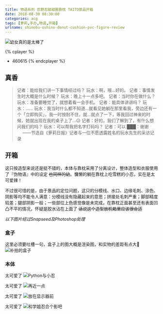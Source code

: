 ```yaml
---
title: 物语系列 忍野忍甜甜圈靠枕 TAITO景品开箱 
date: 2018-08-30 08:30:00
categories: acg
tags: [萝莉,手办,物语,开箱]
urlname: shinobu-oshino-donut-cushion-pvc-figure-review
---
```

![幼女真的是太棒了](https://img.imjad.cn/images/2018/08/30/shinobu_donut.gif)

{% cplayer %}
- 460615
{% endcplayer %}

## 真香
>记者：能给我们讲一下事情经过吗？
>玩水：啊，哦…好的。
>记者：事情发生时大概是什么时候？
>玩水：晚上十一点多吧。
>记者：当时你在做什么？
>玩水：准备要睡觉了，就想着看一会手机。
>记者：能具体讲讲吗？
>玩水：……
>玩水：我当时什么都不知道…就看见她躺在那里看我，旁边还有一个「立即购买」，我一时按耐不住，就…就点了一下，等我回过神来的时候，她就出现在我的桌子上了…😥
>记者：好的，我们了解到了，有什么想问我们的吗？
>玩水：可以帮我把名字打码吗？
>记者：可以
>███：谢谢
>　
>——节选自《萝莉日报》记者与一位不愿透露姓名的玩水先生的采访记录

## 开箱
这只按造型来说还是挺不错的，本体与靠枕采用了分离设计，整体造型和衣服使用了『伪物语』中的设定 ~~也同样的幼~~。慵懒的躺在靠枕上吃雪糕的小忍，实在是太可爱辣！

不过很可惜的是，由于景品的定位问题，这只的分模线、水口、边缘毛刺、涂色、阴影等均不能令人满意：分模线没有隐藏起来的意思；拼接处毛刺严重；脚部精度较差；腿部阴影一般；一些部位上色感觉像是未完成，在靠枕正面甚至还有表面凹凸不平的情况，怀疑是胶水沾在上面了 ~~话说这个造型放机箱里应该很合适~~

*以下图片经过Snapseed及Photoshop处理*

### 盒子
这里必须要吐槽一句，盒子上的图大概是渲染图，和实物的差距有点大🌝
![补拍的盒子](https://img.imjad.cn/images/2018/08/30/IMG_20180830_144106_.jpg)

### 本体
太可爱了
![Python与小忍](https://img.imjad.cn/images/2018/08/30/IMG_20180830_133929-03.jpg)

太可爱了
![再近一点](https://img.imjad.cn/images/2018/08/30/IMG_20180830_134134-01.jpg)

太可爱了
![放在显示器前](https://img.imjad.cn/images/2018/08/30/IMG_20180830_134907-02.jpg)

太可爱了
![和学姐忍合个影吧](https://img.imjad.cn/images/2018/08/30/IMG_20180830_135449-01.jpg)